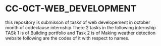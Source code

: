 # CC-0CT-WEB_DEVELOPMENT
this repository is submisson of tasks of web developement in october month of codeclause internship
There 2 tasks in the following internship
TASk 1 is of Building portfolio and Task 2 is of Making weather detection website
following are the codes of it with respect to names.
